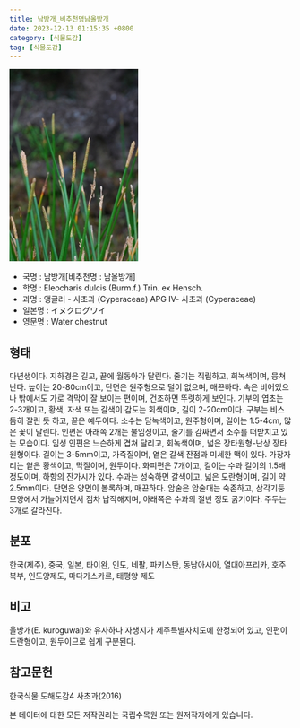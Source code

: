 ```yaml
---
title: 남방개_비추천명남올방개
date: 2023-12-13 01:15:35 +0800
category: [식물도감]
tag: [식물도감]
---
```




![남방개[비추천명 : 남올방개]](/assets/img/fileUpload/plants/basic/Cyperaceae/Eleocharis/5700/5700_1_th2.jpg)
- 국명 : 남방개[비추천명 : 남올방개]
- 학명 : Eleocharis dulcis (Burm.f.) Trin. ex Hensch.
- 과명 : 앵글러 - 사초과 (Cyperaceae) APG Ⅳ- 사초과 (Cyperaceae)
- 일본명 : イヌクログワイ
- 영문명 : Water chestnut


## 형태
다년생이다. 지하경은 길고, 끝에 월동아가 달린다. 줄기는 직립하고, 회녹색이며, 뭉쳐난다. 높이는 20-80cm이고, 단면은 원주형으로 털이 없으며, 매끈하다. 속은 비어있으나 밖에서도 가로 격막이 잘 보이는 편이며, 건조하면 뚜렷하게 보인다. 기부의 엽초는 2-3개이고, 황색, 자색 또는 갈색이 감도는 회색이며, 길이 2-20cm이다. 구부는 비스듬히 잘린 듯 하고, 끝은 예두이다. 소수는 담녹색이고, 원주형이며, 길이는 1.5-4cm, 많은 꽃이 달린다. 인편은 아래쪽 2개는 불임성이고, 줄기를 감싸면서 소수를 떠받치고 있는 모습이다. 임성 인편은 느슨하게 겹쳐 달리고, 회녹색이며, 넓은 장타원형-난상 장타원형이다. 길이는 3-5mm이고, 가죽질이며, 옅은 갈색 잔점과 미세한 맥이 있다. 가장자리는 옅은 황색이고, 막질이며, 원두이다. 화피편은 7개이고, 길이는 수과 길이의 1.5배 정도이며, 하향의 잔가시가 있다. 수과는 성숙하면 갈색이고, 넓은 도란형이며, 길이 약 2.5mm이다. 단면은 양면이 볼록하며, 매끈하다. 암술은 암술대는 숙존하고, 삼각기둥 모양에서 가늘어지면서 점차 납작해지며, 아래쪽은 수과의 절반 정도 굵기이다. 주두는 3개로 갈라진다.
## 분포
한국(제주), 중국, 일본, 타이완, 인도, 네팔, 파키스탄, 동남아시아, 열대아프리카, 호주 북부, 인도양제도, 마다가스카르, 태평양 제도
## 비고
올방개(E. kuroguwai)와 유사하나 자생지가 제주특별자치도에 한정되어 있고, 인편이 도란형이고, 원두이므로 쉽게 구분된다.
## 참고문헌
한국식물 도해도감4 사초과(2016)






본 데이터에 대한 모든 저작권리는 국립수목원 또는 원저작자에게 있습니다.
